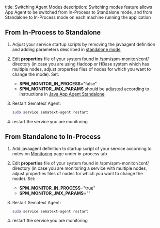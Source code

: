 title: Switching Agent Modes
description: Switching modes feature allows App Agent to be switched from In-Process to Standalone mode, and from Standalone to In-Process mode on each machine running the application

## From In-Process to Standalone

1. Adjust your service startup scripts by removing the javaagent
definition and adding parameters described in [standalone mode](spm-monitor-standalone)

2. Edit **properties** file of your system found in
/spm/spm-monitor/conf/ directory (in case you are using Hadoop or HBase
system which has multiple nodes, adjust properties files of nodes for
which you want to change the mode). Set:

    - **SPM\_MONITOR\_IN\_PROCESS**="false"
    - **SPM\_MONITOR\_JMX\_PARAMS** should be adjusted according to
      instructions in [Java App Agent Standalone](spm-monitor-standalone)

3.  Restart Sematext Agent:

    ``` bash
    sudo service sematext-agent restart
    ```

4. restart the service you are monitoring


## From Standalone to In-Process

1. Add javaagent definition to startup script of your service according
to notes on [Monitoring](https://apps.sematext.com/ui/monitoring) page under
in-process tab

2. Edit **properties** file of your system found in
/spm/spm-monitor/conf/ directory (in case you are monitoring a service
with multiple nodes, adjust properties files of nodes for which you
want to change the mode). Set:

    - **SPM\_MONITOR\_IN\_PROCESS**="true"
    - **SPM\_MONITOR\_JMX\_PARAMS**=""

3. Restart Sematext Agent:

    ``` bash
    sudo service sematext-agent restart
    ```

4. restart the service you are monitoring

